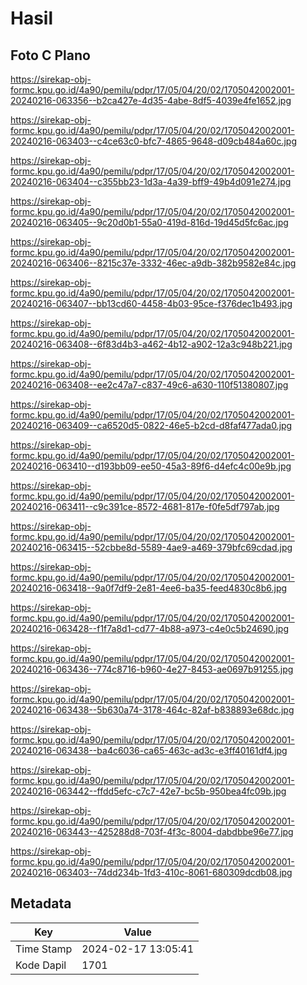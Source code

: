 # Hasil

## Foto C Plano

https://sirekap-obj-formc.kpu.go.id/4a90/pemilu/pdpr/17/05/04/20/02/1705042002001-20240216-063356--b2ca427e-4d35-4abe-8df5-4039e4fe1652.jpg

https://sirekap-obj-formc.kpu.go.id/4a90/pemilu/pdpr/17/05/04/20/02/1705042002001-20240216-063403--c4ce63c0-bfc7-4865-9648-d09cb484a60c.jpg

https://sirekap-obj-formc.kpu.go.id/4a90/pemilu/pdpr/17/05/04/20/02/1705042002001-20240216-063404--c355bb23-1d3a-4a39-bff9-49b4d091e274.jpg

https://sirekap-obj-formc.kpu.go.id/4a90/pemilu/pdpr/17/05/04/20/02/1705042002001-20240216-063405--9c20d0b1-55a0-419d-816d-19d45d5fc6ac.jpg

https://sirekap-obj-formc.kpu.go.id/4a90/pemilu/pdpr/17/05/04/20/02/1705042002001-20240216-063406--8215c37e-3332-46ec-a9db-382b9582e84c.jpg

https://sirekap-obj-formc.kpu.go.id/4a90/pemilu/pdpr/17/05/04/20/02/1705042002001-20240216-063407--bb13cd60-4458-4b03-95ce-f376dec1b493.jpg

https://sirekap-obj-formc.kpu.go.id/4a90/pemilu/pdpr/17/05/04/20/02/1705042002001-20240216-063408--6f83d4b3-a462-4b12-a902-12a3c948b221.jpg

https://sirekap-obj-formc.kpu.go.id/4a90/pemilu/pdpr/17/05/04/20/02/1705042002001-20240216-063408--ee2c47a7-c837-49c6-a630-110f51380807.jpg

https://sirekap-obj-formc.kpu.go.id/4a90/pemilu/pdpr/17/05/04/20/02/1705042002001-20240216-063409--ca6520d5-0822-46e5-b2cd-d8faf477ada0.jpg

https://sirekap-obj-formc.kpu.go.id/4a90/pemilu/pdpr/17/05/04/20/02/1705042002001-20240216-063410--d193bb09-ee50-45a3-89f6-d4efc4c00e9b.jpg

https://sirekap-obj-formc.kpu.go.id/4a90/pemilu/pdpr/17/05/04/20/02/1705042002001-20240216-063411--c9c391ce-8572-4681-817e-f0fe5df797ab.jpg

https://sirekap-obj-formc.kpu.go.id/4a90/pemilu/pdpr/17/05/04/20/02/1705042002001-20240216-063415--52cbbe8d-5589-4ae9-a469-379bfc69cdad.jpg

https://sirekap-obj-formc.kpu.go.id/4a90/pemilu/pdpr/17/05/04/20/02/1705042002001-20240216-063418--9a0f7df9-2e81-4ee6-ba35-feed4830c8b6.jpg

https://sirekap-obj-formc.kpu.go.id/4a90/pemilu/pdpr/17/05/04/20/02/1705042002001-20240216-063428--f1f7a8d1-cd77-4b88-a973-c4e0c5b24690.jpg

https://sirekap-obj-formc.kpu.go.id/4a90/pemilu/pdpr/17/05/04/20/02/1705042002001-20240216-063436--774c8716-b960-4e27-8453-ae0697b91255.jpg

https://sirekap-obj-formc.kpu.go.id/4a90/pemilu/pdpr/17/05/04/20/02/1705042002001-20240216-063438--5b630a74-3178-464c-82af-b838893e68dc.jpg

https://sirekap-obj-formc.kpu.go.id/4a90/pemilu/pdpr/17/05/04/20/02/1705042002001-20240216-063438--ba4c6036-ca65-463c-ad3c-e3ff40161df4.jpg

https://sirekap-obj-formc.kpu.go.id/4a90/pemilu/pdpr/17/05/04/20/02/1705042002001-20240216-063442--ffdd5efc-c7c7-42e7-bc5b-950bea4fc09b.jpg

https://sirekap-obj-formc.kpu.go.id/4a90/pemilu/pdpr/17/05/04/20/02/1705042002001-20240216-063443--425288d8-703f-4f3c-8004-dabdbbe96e77.jpg

https://sirekap-obj-formc.kpu.go.id/4a90/pemilu/pdpr/17/05/04/20/02/1705042002001-20240216-063403--74dd234b-1fd3-410c-8061-680309dcdb08.jpg


## Metadata

| Key        | Value               |
| ---------- | ------------------- |
| Time Stamp | 2024-02-17 13:05:41 |
| Kode Dapil | 1701                |




